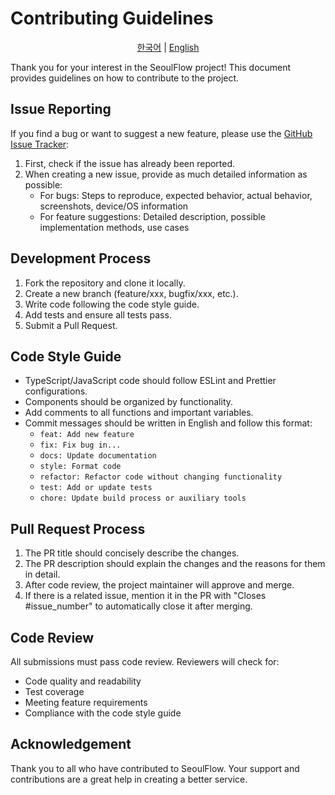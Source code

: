# Contributing Guidelines

<p align="center">
  <a href="README.ko.md">한국어</a> | <a href="README.md">English</a>
</p>

Thank you for your interest in the SeoulFlow project! This document provides guidelines on how to contribute to the project.

## Issue Reporting

If you find a bug or want to suggest a new feature, please use the [GitHub Issue Tracker](https://github.com/jaem1n207/seoul-flow/issues):

1. First, check if the issue has already been reported.
2. When creating a new issue, provide as much detailed information as possible:
   - For bugs: Steps to reproduce, expected behavior, actual behavior, screenshots, device/OS information
   - For feature suggestions: Detailed description, possible implementation methods, use cases

## Development Process

1. Fork the repository and clone it locally.
2. Create a new branch (feature/xxx, bugfix/xxx, etc.).
3. Write code following the code style guide.
4. Add tests and ensure all tests pass.
5. Submit a Pull Request.

## Code Style Guide

- TypeScript/JavaScript code should follow ESLint and Prettier configurations.
- Components should be organized by functionality.
- Add comments to all functions and important variables.
- Commit messages should be written in English and follow this format:
  - `feat: Add new feature`
  - `fix: Fix bug in...`
  - `docs: Update documentation`
  - `style: Format code`
  - `refactor: Refactor code without changing functionality`
  - `test: Add or update tests`
  - `chore: Update build process or auxiliary tools`

## Pull Request Process

1. The PR title should concisely describe the changes.
2. The PR description should explain the changes and the reasons for them in detail.
3. After code review, the project maintainer will approve and merge.
4. If there is a related issue, mention it in the PR with "Closes #issue_number" to automatically close it after merging.

<!-- ## Translation Contributions

We also welcome contributions for multilingual support of the app:

1. Find translation files in the `src/assets/locales/` directory.
2. Add a new language or improve existing translations.
3. Submit a PR when translation is complete. -->

## Code Review

All submissions must pass code review. Reviewers will check for:

- Code quality and readability
- Test coverage
- Meeting feature requirements
- Compliance with the code style guide

## Acknowledgement

Thank you to all who have contributed to SeoulFlow. Your support and contributions are a great help in creating a better service.
